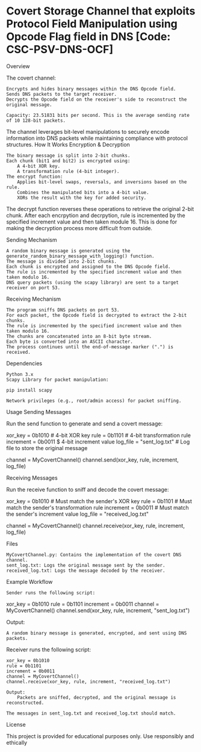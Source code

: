 # Covert Storage Channel that exploits Protocol Field Manipulation using Opcode Flag field in DNS [Code: CSC-PSV-DNS-OCF]

Overview

The covert channel:

    Encrypts and hides binary messages within the DNS Opcode field.
    Sends DNS packets to the target receiver.
    Decrypts the Opcode field on the receiver's side to reconstruct the original message.

    Capacity: 23.51831 bits per second. This is the average sending rate of 10 128-bit packets.

The channel leverages bit-level manipulations to securely encode information into DNS packets while maintaining compliance with protocol structures.
How It Works
Encryption & Decryption

    The binary message is split into 2-bit chunks.
    Each chunk (bit1 and bit2) is encrypted using:
        A 4-bit XOR key.
        A transformation rule (4-bit integer).
    The encrypt function:
        Applies bit-level swaps, reversals, and inversions based on the rule.
        Combines the manipulated bits into a 4-bit value.
        XORs the result with the key for added security.

The decrypt function reverses these operations to retrieve the original 2-bit chunk.
After each encrpytion and decrpytion, rule is incremented by the specified increment value and then taken module 16. This is done for making the decryption process more difficult from outside.

Sending Mechanism

    A random binary message is generated using the generate_random_binary_message_with_logging() function.
    The message is divided into 2-bit chunks.
    Each chunk is encrypted and assigned to the DNS Opcode field.
    The rule is incremented by the specified increment value and then taken modulo 16.
    DNS query packets (using the scapy library) are sent to a target receiver on port 53.

Receiving Mechanism

    The program sniffs DNS packets on port 53.
    For each packet, the Opcode field is decrypted to extract the 2-bit chunks.
    The rule is incremented by the specified increment value and then taken modulo 16.
    The chunks are concatenated into an 8-bit byte stream.
    Each byte is converted into an ASCII character.
    The process continues until the end-of-message marker (".") is received.

Dependencies

    Python 3.x
    Scapy Library for packet manipulation:

    pip install scapy

    Network privileges (e.g., root/admin access) for packet sniffing.

Usage
Sending Messages

Run the send function to generate and send a covert message:

xor_key = 0b1010           # 4-bit XOR key
rule = 0b1101              # 4-bit transformation rule
increment = 0b0011         $ 4-bit increment value
log_file = "sent_log.txt"  # Log file to store the original message

channel = MyCovertChannel()
channel.send(xor_key, rule, increment, log_file)

Receiving Messages

Run the receive function to sniff and decode the covert message:

xor_key = 0b1010           # Must match the sender's XOR key
rule = 0b1101              # Must match the sender's transformation rule
increment = 0b0011         # Must match the sender's increment value
log_file = "received_log.txt"

channel = MyCovertChannel()
channel.receive(xor_key, rule, increment, log_file)

Files

    MyCovertChannel.py: Contains the implementation of the covert DNS channel.
    sent_log.txt: Logs the original message sent by the sender.
    received_log.txt: Logs the message decoded by the receiver.

Example Workflow

    Sender runs the following script:

xor_key = 0b1010
rule = 0b1101
increment = 0b0011
channel = MyCovertChannel()
channel.send(xor_key, rule, increment, "sent_log.txt")

Output:

    A random binary message is generated, encrypted, and sent using DNS packets.

Receiver runs the following script:

    xor_key = 0b1010
    rule = 0b1101
    increment = 0b0011
    channel = MyCovertChannel()
    channel.receive(xor_key, rule, increment, "received_log.txt")

    Output:
        Packets are sniffed, decrypted, and the original message is reconstructed.

    The messages in sent_log.txt and received_log.txt should match.

License

This project is provided for educational purposes only. Use responsibly and ethically